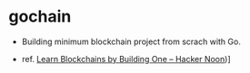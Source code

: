 # gochain

- Building minimum blockchain project from scrach with Go.

- ref. [Learn Blockchains by Building One – Hacker Noon](https://hackernoon.com/learn-blockchains-by-building-one-117428612f46))]

